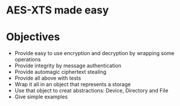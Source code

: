 AES-XTS made easy
================

Objectives
======


* Provide easy to use encryption and decryption by wrapping some operations
* Provide integrity by message authentication
* Provide automagic ciphertext stealing
* Provide all above with tests
* Wrap it all in an object that represents a storage
* Use that object to creat abstractions: Device, Directory and File
* Give simple examples
